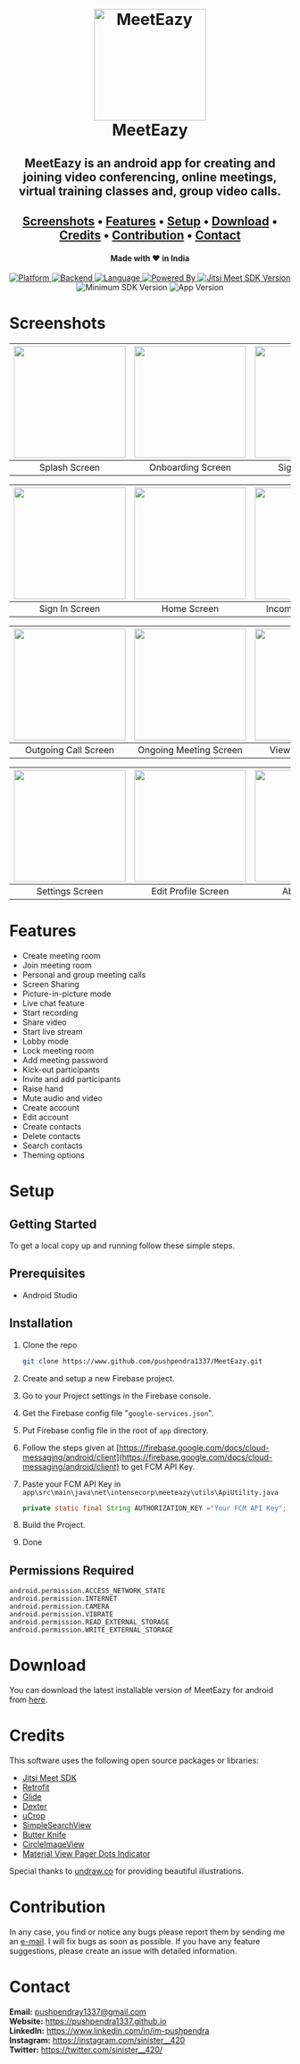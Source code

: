 
<h1 align="center">
  <br>
  <a href="https://www.github.com/pushpendra1337/MeetEazy"><img src="images/logo/img_logo.png" alt="MeetEazy" width="200"></a>
  <br>
  MeetEazy
  <br>
</h1>

<h2 align="center">MeetEazy is an android app for creating and joining video conferencing, online meetings, virtual training classes and, group video calls.</h2>

<h2 align="center">
  <a href="#screenshots">Screenshots</a> •
  <a href="#features">Features</a> •
  <a href="#setup">Setup</a> •
  <a href="#download">Download</a> •
  <a href="#credits">Credits</a> •
  <a href="#contribution">Contribution</a> •
  <a href="#contact">Contact</a>
</h2>

<h4 align="center">Made with ❤️ in India</h4>

<p align="center">
    <a href="https://www.android.com" target="_blank">
        <img src="https://img.shields.io/badge/Platform-Android-blueviolet.svg" alt="Platform">
    </a>
    <a href="https://firebase.google.com" target="_blank">
        <img src="https://img.shields.io/badge/Backend-Firebase-blueviolet.svg" alt="Backend">
    </a>
    <a href="https://www.java.com" target="_blank">
        <img src="https://img.shields.io/badge/Language-Java-blueviolet.svg" alt="Language">
    </a>
    <a href="https://jitsi.org/jitsi-meet/" target="_blank">
        <img src="https://img.shields.io/badge/Powered_By-Jitsi_Meet-blueviolet.svg" alt="Powered By">
    </a>
    <a href="https://github.com/jitsi/jitsi-meet" target="_blank">
        <img src="https://img.shields.io/badge/Jitsi_Meet_SDK_Version-v3.6.0-blueviolet.svg" alt="Jitsi Meet SDK Version">
    </a>
    <img src="https://img.shields.io/badge/Minimum_SDK_Version-23-blueviolet.svg" alt="Minimum SDK Version">
    <img src="https://img.shields.io/badge/App_Version-v1.0-blueviolet.svg" alt="App Version">
</p>

# Screenshots

| <img src="images/screenshots/MeetEazy_Splash_Screen.png" width="200"/> | <img src="images/screenshots/MeetEazy_Onboarding_Screen.png" width="200"/> | <img src="images/screenshots/MeetEazy_Sign_Up_Screen.png" width="200"/> |
|:---:|:---:|:---:|
| Splash Screen | Onboarding Screen | Sign Up Screen |

| <img src="images/screenshots/MeetEazy_Sign_In_Screen.png" width="200"/> | <img src="images/screenshots/MeetEazy_Home_Screen.png" width="200"/> | <img src="images/screenshots/MeetEazy_Incoming_Call_Screen.png" width="200"/> |
|:---:|:---:|:---:|
| Sign In Screen | Home Screen | Incoming Call Screen |

| <img src="images/screenshots/MeetEazy_Outgoing_Call_Screen.png" width="200"/> | <img src="images/screenshots/MeetEazy_Ongoing_Meeting_Screen.png" width="200"/> | <img src="images/screenshots/MeetEazy_View_Profile_Screen.png" width="200"/> |
|:---:|:---:|:---:|
| Outgoing Call Screen | Ongoing Meeting Screen | View Profile Screen |

| <img src="images/screenshots/MeetEazy_Settings_Screen.png" width="200"/> | <img src="images/screenshots/MeetEazy_Edit_Profile_Screen.png" width="200"/> | <img src="images/screenshots/MeetEazy_About_Screen.png" width="200"/> |
|:---:|:---:|:---:|
| Settings Screen  | Edit Profile Screen | About Screen |

# Features

* Create meeting room
* Join meeting room
* Personal and group meeting calls
* Screen Sharing
* Picture-in-picture mode
* Live chat feature
* Start recording
* Share video
* Start live stream
* Lobby mode
* Lock meeting room
* Add meeting password
* Kick-out participants
* Invite and add participants
* Raise hand
* Mute audio and video
* Create account
* Edit account
* Create contacts
* Delete contacts
* Search contacts
* Theming options

# Setup

## Getting Started

To get a local copy up and running follow these simple steps.

## Prerequisites

* Android Studio

## Installation

1. Clone the repo
   ```sh
   git clone https://www.github.com/pushpendra1337/MeetEazy.git
   ```
2. Create and setup a new Firebase project.

3. Go to your Project settings in the Firebase console.

4. Get the Firebase config file "`google-services.json`".

5. Put Firebase config file in the root of `app` directory.

6. Follow the steps given at [https://firebase.google.com/docs/cloud-messaging/android/client](https://firebase.google.com/docs/cloud-messaging/android/client) to get FCM API Key.

7. Paste your FCM API Key in `app\src\main\java\net\intensecorp\meeteazy\utils\ApiUtility.java`
   ```java
   private static final String AUTHORIZATION_KEY ="Your FCM API Key";
   ```
8. Build the Project.

9. Done

## Permissions Required

    android.permission.ACCESS_NETWORK_STATE
    android.permission.INTERNET
    android.permission.CAMERA
    android.permission.VIBRATE
    android.permission.READ_EXTERNAL_STORAGE
    android.permission.WRITE_EXTERNAL_STORAGE

# Download

You can download the latest installable version of MeetEazy for android from [here](https://github.com/pushpendra1337/MeetEazy/releases/tag/v1.0).

# Credits

This software uses the following open source packages or libraries:

- [Jitsi Meet SDK](https://github.com/jitsi/jitsi-meet)
- [Retrofit](https://github.com/square/retrofit)
- [Glide](https://github.com/bumptech/glide)
- [Dexter](https://github.com/Karumi/Dexter)
- [uCrop](https://github.com/Yalantis/uCrop)
- [SimpleSearchView](https://github.com/Ferfalk/SimpleSearchView)
- [Butter Knife](https://github.com/JakeWharton/butterknife)
- [CircleImageView](https://github.com/hdodenhof/CircleImageView)
- [Material View Pager Dots Indicator](https://github.com/tommybuonomo/dotsindicator)

Special thanks to [undraw.co](https://undraw.co) for providing beautiful illustrations.

# Contribution

In any case, you find or notice any bugs please report them by sending me an [e-mail](mailto:pushpendray1337@gmail.com). I will fix bugs as soon as possible. If you have any feature suggestions, please create an issue with detailed information.

# Contact

**Email:** pushpendray1337@gmail.com  
**Website:** https://pushpendra1337.github.io  
**LinkedIn:** https://www.linkedin.com/in/im-pushpendra  
**Instagram:** https://instagram.com/sinister__420  
**Twitter:** https://twitter.com/sinister__420/
